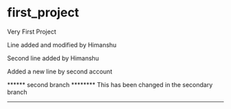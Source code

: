 # first_project
Very First Project

Line added and modified by Himanshu

Second line added by Himanshu

Added a new line by second account

****** second branch ********
This has been changed in the secondary branch
********************************
